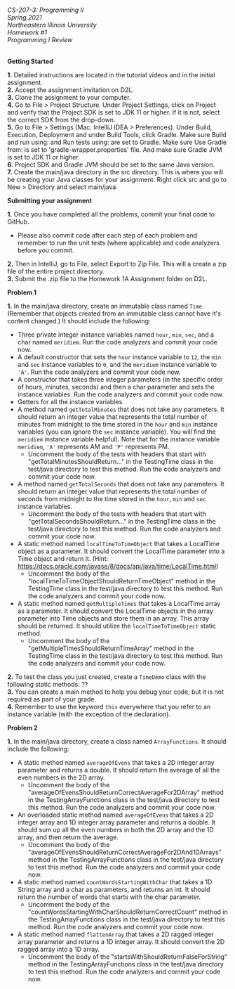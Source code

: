 ###### CS-207-3: Programming II <br> Spring 2021 <br> Northeastern Illinois University <br> Homework #1 <br> Programming I Review

**Getting Started**

**1.** Detailed instructions are located in the tutorial videos and in the initial assignment.<br>
**2.** Accept the assignment invitation on D2L.<br>
**3.** Clone the assignment to your computer.<br>
**4.** Go to File > Project Structure. Under Project Settings, click on Project and verify that the Project SDK is set to JDK 11 or higher.  If it is not, select the correct SDK from the drop-down.<br>
**5.** Go to File > Settings (Mac: IntelliJ IDEA > Preferences). Under Build, Execution, Deployment and under Build Tools, click Gradle. Make sure Build and run using: and Run tests using: are set to Gradle. Make sure Use Gradle from: is set to 'gradle-wrapper.properties' file. And make sure Gradle JVM is set to JDK 11 or higher.<br>
**6.** Project SDK and Gradle JVM should be set to the same Java version.<br>
**7.** Create the main/java directory in the src directory. This is where you will be creating your Java classes for your assignment. Right click src and go to New > Directory and select main/java.<br>

**Submitting your assignment**

**1.** Once you have completed all the problems, commit your final code to GitHub. <br>
- Please also commit code after each step of each problem and remember to run the unit tests (where applicable) and code analyzers before you commit.

**2.** Then in IntelliJ, go to File, select Export to Zip File. This will a create a zip file of the entire project directory.<br>
**3.** Submit the .zip file to the Homework 1A Assignment folder on D2L.<br>

**Problem 1**

**1.** In the main/java directory, create an immutable class named `Time`. (Remember that objects created from an immutable class cannot have it's content changed.) It should include the following:
- Three private integer instance variables named `hour`, `min`, `sec`, and a char named `meridiem`. Run the code analyzers and commit your code now.
- A default constructor that sets the `hour` instance variable to `12`, the `min` and `sec` instance variables to `0`, and the `meridiem` instance variable to `'A'`. Run the code analyzers and commit your code now.
- A constructor that takes three integer parameters (in the specific order of hours, minutes, seconds) and then a char parameter and sets the instance variables. Run the code analyzers and commit your code now.
- Getters for all the instance variables.
- A method named `getTotalMinutes` that does not take any parameters. It should return an integer value that represents the total number of minutes from midnight to the time stored in the `hour` and `min` instance variables (you can ignore the `sec` instance variable). You will find the `meridiem` instance variable helpful). Note that for the instance variable `meridiem`, `'A'`  represents AM and `'P'`  represents PM.
    - Uncomment the body of the tests with headers that start with "getTotalMinutesShouldReturn..." in the TestingTime class in the test/java directory to test this method. Run the code analyzers and commit your code now.
- A method named `getTotalSeconds` that does not take any parameters. It should return an integer value that represents the total number of seconds from midnight to the time stored in the `hour`, `min` and `sec` instance variables.
    - Uncomment the body of the tests with headers that start with "getTotalSecondsShouldReturn..." in the TestingTime class in the test/java directory to test this method. Run the code analyzers and commit your code now.
- A static method named `localTimeToTimeObject` that takes a LocalTime object as a parameter. It should convert the LocalTime parameter into a Time object and return it. (Hint: https://docs.oracle.com/javase/8/docs/api/java/time/LocalTime.html)
    - Uncomment the body of the "localTimeToTimeObjectShouldReturnTimeObject" method in the TestingTime class in the test/java directory to test this method. Run the code analyzers and commit your code now.
- A static method named `getMultipleTimes` that takes a LocalTime array as a parameter. It should convert the LocalTime objects in the array parameter into Time objects and store them in an array. This array should be returned. It should utilize the `localTimeToTimeObject` static method.
    - Uncomment the body of the "getMultipleTimesShouldReturnTimeArray" method in the TestingTime class in the test/java directory to test this method. Run the code analyzers and commit your code now.
            
**2.** To test the class you just created, create a `TimeDemo` class with the following static methods: ??<br>
**3.** You can create a main method to help you debug your code, but it is not required as part of your grade.<br>
**4.** Remember to use the keyword `this` everywhere that you refer to an instance variable (with the exception of the declaration).

**Problem 2**

**1.** In the main/java directory, create a class named `ArrayFunctions`. It should include the following:
- A static method named `averageOfEvens` that takes a 2D integer array parameter and returns a double. It should return the average of all the even numbers in the 2D array. 
    - Uncomment the body of the "averageOfEvensShouldReturnCorrectAverageFor2DArray" method in the TestingArrayFunctions class in the test/java directory to test this method. Run the code analyzers and commit your code now.
- An overloaded static method named `averageOfEvens` that takes a 2D integer array and 1D integer array parameter and returns a double. It should sum up all the even numbers in both the 2D array and the 1D array, and then return the average. 
    - Uncomment the body of the "averageOfEvensShouldReturnCorrectAverageFor2DAnd1DArrays" method in the TestingArrayFunctions class in the test/java directory to test this method. Run the code analyzers and commit your code now.
- A static method named `countWordsStartingWithChar` that takes a 1D String array and a char as parameters, and returns an int. It should return the number of words that starts with the char parameter.
    - Uncomment the body of the "countWordsStartingWithCharShouldReturnCorrectCount" method in the TestingArrayFunctions class in the test/java directory to test this method. Run the code analyzers and commit your code now.
- A static method named `flattenArray` that takes a 2D ragged integer array parameter and returns a 1D integer array. It should convert the 2D ragged array into a 1D array.
    - Uncomment the body of the "startsWithShouldReturnFalseForString" method in the TestingArrayFunctions class in the test/java directory to test this method. Run the code analyzers and commit your code now.
